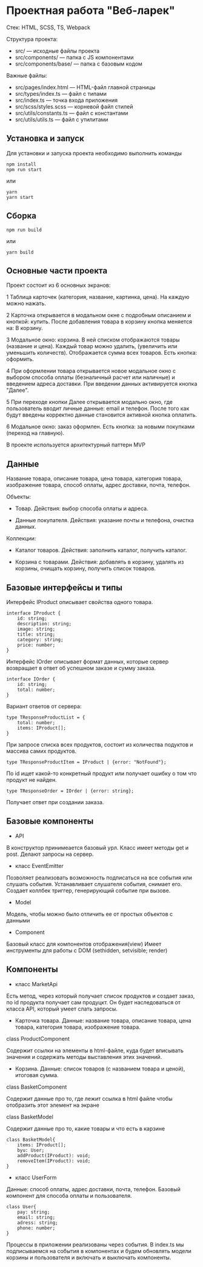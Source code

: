 # Проектная работа "Веб-ларек"

Стек: HTML, SCSS, TS, Webpack

Структура проекта:
- src/ — исходные файлы проекта
- src/components/ — папка с JS компонентами
- src/components/base/ — папка с базовым кодом

Важные файлы:
- src/pages/index.html — HTML-файл главной страницы
- src/types/index.ts — файл с типами
- src/index.ts — точка входа приложения
- src/scss/styles.scss — корневой файл стилей
- src/utils/constants.ts — файл с константами
- src/utils/utils.ts — файл с утилитами

## Установка и запуск

Для установки и запуска проекта необходимо выполнить команды

```
npm install
npm run start
```

или

```
yarn
yarn start
```

## Сборка

```
npm run build
```

или

```
yarn build
```

## Основные части проекта

Проект состоит из 6 основных экранов:

1 Таблица карточек (категория, название, картинка, цена). На каждую можно нажать.

2 Карточка открывается в модальном окне с подробным описанием и кнопкой: купить. После добавления товара в корзину кнопка меняется на: В корзину.

3 Модальное окно: корзина. В ней списком отображаются товары (название и цена). Каждый товар можно удалить, (увеличить или уменьшить количеств). Отображается сумма всех товаров. Есть кнопка: оформить.

4 При оформлении товара открывается новое модальное окно с выбором способа оплаты (безналичный расчет или наличные) и введением адреса доставки. При введении данных активируется кнопка "Далее".

5 При переходе кнопки Далее открывается модально окно, где пользователь вводит личные данные:  email и телефон. После того как будут введены корректно данные становится активной кнопка оплатить. 

6 Модальное окно: заказ оформлен. Есть кнопка: за новыми покупками (переход на главную).

В проекте используется архитектурный паттерн MVP

## Данные

Название товара, описание товара, цена товара, категория товара, изображение товара, способ оплаты, адрес доставки, почта, телефон.

Объекты: 

- Товар. Действия: выбор способа оплаты и адреса.

- Данные покупателя. Действия: указание почты и телефона, очистка данных.

Коллекции: 

- Каталог товаров. Действия: заполнить каталог, получить каталог.

- Корзина с товарами. Действия: добавлять в корзину, удалять из корзины, очищать корзину, получить список товаров.

## Базовые интерфейсы и типы

Интерфейс IProduct описывает свойства одного товара.

```
interface IProduct {
    id: string;
    description: string;
    image: string;
    title: string;
    category: string;
    price: number;
}
```

Интерфейс IOrder описывает формат данных, которые сервер возвращает в ответ об успешном заказе и сумму заказа.

```
interface IOrder {
    id: string;
    total: number;
}
```

Вариант ответов от сервера:

```
type TResponseProductList = {
    total: number;
    items: IProduct[];
}
```

При запросе списка всех продуктов, состоит из количества подуктов и массива самих продуктов.

```
type TResponseProductItem = IProduct | {error: "NotFound"};
```

По id ищет какой-то конкретный продукт или получает ошибку о том что продукт не найден.

```
type TResponseOrder = IOrder | {error: string};
```

Получает ответ при создании заказа.

## Базовые компоненты

- API

В конструктор принимеается базовый урл. Класс имеет методы get и post. Делают запросы на сервер.

- класс EventEmitter

Позволяет реализовать возможность подписаться на все события или слушать события. Устанавливает слушателя события, снимает его. Создает коллбек триггер, генерирующий событие при вызове.

- Model 

Модель, чтобы можно было отличить ее от простых объектов с данными

- Component

Базовый класс для компонентов отображения(view)
Имеет инструменты для работы с DOM (sethidden, setvisible; render)

## Компоненты

- класс MarketApi

Есть метод, через который получает список продуктов и создает заказ, по id продукта получает сам продуцкт. Он будет наследоваться от класса  API, который умеет слать запросы.

- Карточка товара. Данные: название товара, описание товара, цена товара, категория товара, изображение товара.

class ProductComponent

Содержит ссылки на элементы в html-файле, куда будет вписывать значения и содержать методы выставления этих значений.

- Корзина. Данные: список товаров (с названием товара и ценой), итоговая сумма.

class BasketComponent

Содержит данные про то, где лежит ссылка в html файле чтобы отобразить этот элемент на экране

class BasketModel 

Содержит данные про то, какие товары и что есть в карзине

```
class BasketModel{
    items: IProduct[];
    byu: User;
    addProduct(IProduct): void;
    removeItem(IProduct): void;
}
```
- класс UserForm

Данные: способ оплаты, адрес доставки, почта, телефон.
Базовый компонент для способа оплаты и пользователя.

```
class User{
    pay: string;
    email: string;
    adress: string;
    phone: number;
}
```


Процессы в приложении реализованы через события. В index.ts мы подписываемся на события в компонентах и будем обновлять модели корзины и пользователя и включать и выключать компоненты.
